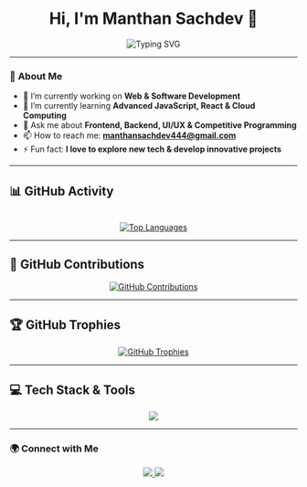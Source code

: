 <h1 align="center">Hi, I'm Manthan Sachdev 👋</h1>
<p align="center">
  <img src="https://readme-typing-svg.herokuapp.com?font=Fira+Code&weight=600&size=22&pause=1000&color=00FF00&center=true&width=600&lines=Full-Stack+Developer;Passionate+about+Tech+%26+Innovation;Open-Source+Enthusiast" alt="Typing SVG">
</p>


---

### 🚀 **About Me**
- 🔭 I’m currently working on **Web & Software Development**
- 🌱 I’m currently learning **Advanced JavaScript, React & Cloud Computing**
- 💬 Ask me about **Frontend, Backend, UI/UX & Competitive Programming**
- 📫 How to reach me: **manthansachdev444@gmail.com**
- ⚡ Fun fact: **I love to explore new tech & develop innovative projects**

---

## 📊 **GitHub Activity**
<p align="center">

  <br>
  <a href="https://github.com/manthansachdev12">
    <img src="https://github-readme-stats.vercel.app/api/top-langs/?username=manthansachdev12&layout=compact&theme=dark&langs_count=6&hide_border=true" alt="Top Languages" />
  </a>
</p>

---

## 🚀 **GitHub Contributions**
<p align="center">
  <a href="https://github.com/manthansachdev12">
    <img src="https://github-profile-summary-cards.vercel.app/api/cards/profile-details?username=manthansachdev12&theme=github_dark" alt="GitHub Contributions" />
  </a>
</p>

---

## 🏆 **GitHub Trophies**
<p align="center">
  <a href="https://github.com/manthansachdev12">
    <img src="https://github-profile-trophy.vercel.app/?username=manthansachdev12&theme=onedark&margin-w=15&no-bg=true&no-frame=true" alt="GitHub Trophies" />
  </a>
</p>

---

## 💻 **Tech Stack & Tools**
<p align="center">
  <img src="https://skillicons.dev/icons?i=html,css,js,react,nodejs,express,python,java,c,cpp,mysql,mongodb,git,github,linux" />
</p>

---

### 🌍 **Connect with Me**
<p align="center">
  <a href="https://linkedin.com/in/manthan-sachdev" target="_blank">
    <img src="https://img.shields.io/badge/LinkedIn-0A66C2?style=for-the-badge&logo=linkedin&logoColor=white" />
  </a>
  <a href="https://github.com/manthansachdev12" target="_blank">
    <img src="https://img.shields.io/badge/GitHub-181717?style=for-the-badge&logo=github&logoColor=white" />
  </a>
</p>

